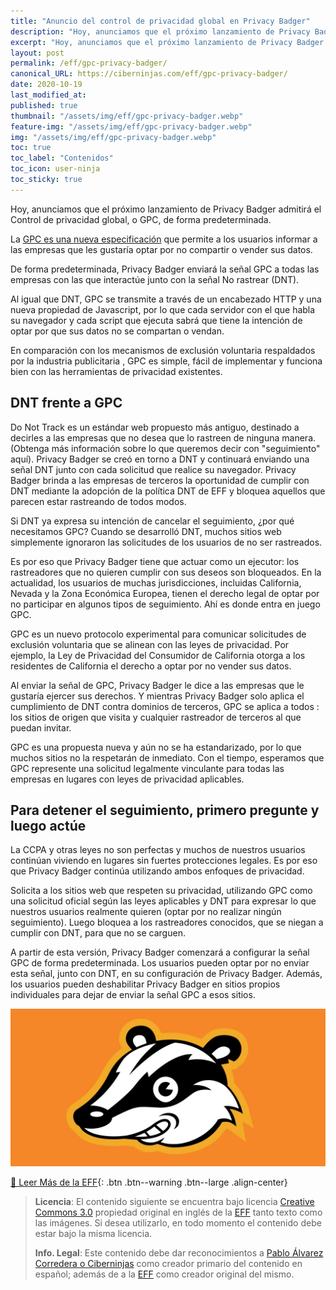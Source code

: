 ```yaml
---
title: "Anuncio del control de privacidad global en Privacy Badger"
description: "Hoy, anunciamos que el próximo lanzamiento de Privacy Badger admitirá el Control de privacidad global, o GPC, de forma predeterminada."
excerpt: "Hoy, anunciamos que el próximo lanzamiento de Privacy Badger admitirá el Control de privacidad global, o GPC, de forma predeterminada."
layout: post
permalink: /eff/gpc-privacy-badger/
canonical_URL: https://ciberninjas.com/eff/gpc-privacy-badger/
date: 2020-10-19
last_modified_at:
published: true
thumbnail: "/assets/img/eff/gpc-privacy-badger.webp"
feature-img: "/assets/img/eff/gpc-privacy-badger.webp"
img: "/assets/img/eff/gpc-privacy-badger.webp"
toc: true
toc_label: "Contenidos"
toc_icon: user-ninja
toc_sticky: true
---
```


Hoy, anunciamos que el próximo lanzamiento de Privacy Badger admitirá el Control de privacidad global, o GPC, de forma predeterminada.

La [GPC es una nueva especificación](https://ciberninjas.com/union-privacidad-web/ "DuckDuckGo, la EFF y otros: Lanzan el Control de Privacidad Global para todo Internet") que permite a los usuarios informar a las empresas que les gustaría optar por no compartir o vender sus datos.

De forma predeterminada, Privacy Badger enviará la señal GPC a todas las empresas con las que interactúe junto con la señal No rastrear (DNT).

Al igual que DNT, GPC se transmite a través de un encabezado HTTP y una nueva propiedad de Javascript, por lo que cada servidor con el que habla su navegador y cada script que ejecuta sabrá que tiene la intención de optar por que sus datos no se compartan o vendan.

En comparación con los mecanismos de exclusión voluntaria respaldados por la industria publicitaria , GPC es simple, fácil de implementar y funciona bien con las herramientas de privacidad existentes.

## **DNT frente a GPC**

Do Not Track es un estándar web propuesto más antiguo, destinado a decirles a las empresas que no desea que lo rastreen de ninguna manera. (Obtenga más información sobre lo que queremos decir con "seguimiento" aquí). Privacy Badger se creó en torno a DNT y continuará enviando una señal DNT junto con cada solicitud que realice su navegador. Privacy Badger brinda a las empresas de terceros la oportunidad de cumplir con DNT mediante la adopción de la política DNT de EFF y bloquea aquellos que parecen estar rastreando de todos modos.

Si DNT ya expresa su intención de cancelar el seguimiento, ¿por qué necesitamos GPC? Cuando se desarrolló DNT, muchos sitios web simplemente ignoraron las solicitudes de los usuarios de no ser rastreados.

Es por eso que Privacy Badger tiene que actuar como un ejecutor: los rastreadores que no quieren cumplir con sus deseos son bloqueados. En la actualidad, los usuarios de muchas jurisdicciones, incluidas California, Nevada y la Zona Económica Europea, tienen el derecho legal de optar por no participar en algunos tipos de seguimiento. Ahí es donde entra en juego GPC.

GPC es un nuevo protocolo experimental para comunicar solicitudes de exclusión voluntaria que se alinean con las leyes de privacidad. Por ejemplo, la Ley de Privacidad del Consumidor de California otorga a los residentes de California el derecho a optar por no vender sus datos.

Al enviar la señal de GPC, Privacy Badger le dice a las empresas que le gustaría ejercer sus derechos. Y mientras Privacy Badger solo aplica el cumplimiento de DNT contra dominios de terceros, GPC se aplica a todos : los sitios de origen que visita y cualquier rastreador de terceros al que puedan invitar.

GPC es una propuesta nueva y aún no se ha estandarizado, por lo que muchos sitios no la respetarán de inmediato. Con el tiempo, esperamos que GPC represente una solicitud legalmente vinculante para todas las empresas en lugares con leyes de privacidad aplicables.

## **Para detener el seguimiento, primero pregunte y luego actúe**

La CCPA y otras leyes no son perfectas y muchos de nuestros usuarios continúan viviendo en lugares sin fuertes protecciones legales. Es por eso que Privacy Badger continúa utilizando ambos enfoques de privacidad.

Solicita a los sitios web que respeten su privacidad, utilizando GPC como una solicitud oficial según las leyes aplicables y DNT para expresar lo que nuestros usuarios realmente quieren (optar por no realizar ningún seguimiento). Luego bloquea a los rastreadores conocidos, que se niegan a cumplir con DNT, para que no se carguen.

A partir de esta versión, Privacy Badger comenzará a configurar la señal GPC de forma predeterminada. Los usuarios pueden optar por no enviar esta señal, junto con DNT, en su configuración de Privacy Badger. Además, los usuarios pueden deshabilitar Privacy Badger en sitios propios individuales para dejar de enviar la señal GPC a esos sitios.

![Anuncio del control de privacidad global en Privacy Badger](/assets/img/eff/gpc-privacy-badger.webp "Anuncio del control de privacidad global en Privacy Badger")

[📢 Leer Más de la EFF](/eff/){: .btn .btn--warning .btn--large .align-center}

> **Licencia**: El contenido siguiente se encuentra bajo licencia [Creative Commons 3.0](https://creativecommons.org/licenses/by-sa/3.0/deed.es) propiedad original en inglés de la [EFF](https://www.eff.org/gpc-privacy-badger) tanto texto como las imágenes. Si desea utilizarlo, en todo momento el contenido debe estar bajo la misma licencia.
> 
> **Info. Legal**: Este contenido debe dar reconocimientos a [Pablo Álvarez Corredera o Ciberninjas](https://kutt.it/ciberninjas) como creador primario del contenido en español; además de a la [EFF](https://kutt.it/eff) como creador original del mismo.